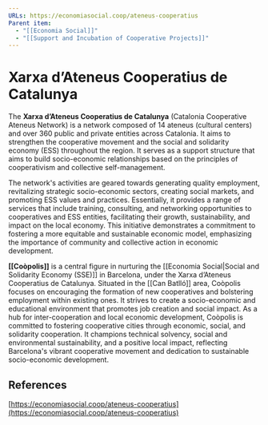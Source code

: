 ```yaml
---
URLs: https://economiasocial.coop/ateneus-cooperatius
Parent item:
  - "[[Economia Social]]"
  - "[[Support and Incubation of Cooperative Projects]]"
---
```

# Xarxa d’Ateneus Cooperatius de Catalunya

The **Xarxa d’Ateneus Cooperatius de Catalunya** (Catalonia Cooperative Ateneus Network) is a network composed of 14 ateneus (cultural centers) and over 360 public and private entities across Catalonia. It aims to strengthen the cooperative movement and the social and solidarity economy (ESS) throughout the region. It serves as a support structure that aims to build socio-economic relationships based on the principles of cooperativism and collective self-management. 

The network's activities are geared towards generating quality employment, revitalizing strategic socio-economic sectors, creating social markets, and promoting ESS values and practices. Essentially, it provides a range of services that include training, consulting, and networking opportunities to cooperatives and ESS entities, facilitating their growth, sustainability, and impact on the local economy. This initiative demonstrates a commitment to fostering a more equitable and sustainable economic model, emphasizing the importance of community and collective action in economic development.

**[[Coòpolis]]** is a central figure in nurturing the [[Economia Social|Social and Solidarity Economy (SSE)]] in Barcelona, under the Xarxa d’Ateneus Cooperatius de Catalunya. Situated in the [[Can Batlló]] area, Coòpolis focuses on encouraging the formation of new cooperatives and bolstering employment within existing ones. It strives to create a socio-economic and educational environment that promotes job creation and social impact. As a hub for inter-cooperation and local economic development, Coòpolis is committed to fostering cooperative cities through economic, social, and solidarity cooperation. It champions technical solvency, social and environmental sustainability, and a positive local impact, reflecting Barcelona's vibrant cooperative movement and dedication to sustainable socio-economic development.

## References

[https://economiasocial.coop/ateneus-cooperatius](https://economiasocial.coop/ateneus-cooperatius)